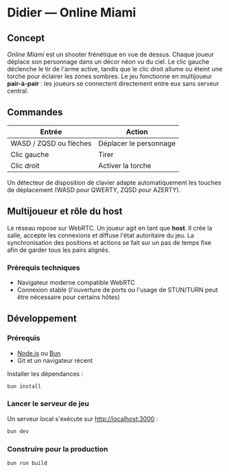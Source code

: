 # Didier — Online Miami

## Concept

*Online Miami* est un shooter frénétique en vue de dessus. Chaque joueur déplace son personnage dans un décor néon vu du ciel. Le clic gauche déclenche le tir de l'arme active, tandis que le clic droit allume ou éteint une torche pour éclairer les zones sombres. Le jeu fonctionne en multijoueur **pair-à-pair** : les joueurs se connectent directement entre eux sans serveur central.

## Commandes

| Entrée                        | Action                |
|------------------------------|-----------------------|
| WASD / ZQSD ou flèches       | Déplacer le personnage|
| Clic gauche                  | Tirer                 |
| Clic droit                   | Activer la torche     |

Un détecteur de disposition de clavier adapte automatiquement les touches de déplacement (WASD pour QWERTY, ZQSD pour AZERTY).

## Multijoueur et rôle du host

Le réseau repose sur WebRTC. Un joueur agit en tant que **host**. Il crée la salle, accepte les connexions et diffuse l'état autoritaire du jeu. La synchronisation des positions et actions se fait sur un pas de temps fixe afin de garder tous les pairs alignés.

### Prérequis techniques
- Navigateur moderne compatible WebRTC
- Connexion stable (l'ouverture de ports ou l'usage de STUN/TURN peut être nécessaire pour certains hôtes)

## Développement

### Prérequis
- [Node.js](https://nodejs.org/) ou [Bun](https://bun.sh/)
- Git et un navigateur récent

Installer les dépendances :
```bash
bun install
```

### Lancer le serveur de jeu
Un serveur local s'exécute sur [http://localhost:3000](http://localhost:3000) :
```bash
bun dev
```

### Construire pour la production
```bash
bun run build
```
